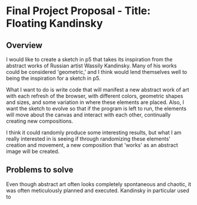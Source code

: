 # Final Project Proposal - Title: Floating Kandinsky

## Overview

I would like to create a sketch in p5 that takes its inspiration from the abstract works of Russian artist Wassily Kandinsky. Many of his works could be considered 'geometric,' and I think would lend themselves well to being the inspiration for a sketch in p5.

What I want to do is write code that will manifest a new abstract work of art with each refresh of the browser, with different colors, geometric shapes and sizes, and some variation in where these elements are placed. Also, I want the sketch to evolve so that if the program is left to run, the elements will move about the canvas and interact with each other, continually creating new compositions.

I think it could randomly produce some interesting results, but what I am really interested in is seeing if through randomizing these elements' creation and movement, a new composition that 'works' as an abstract image will be created.

## Problems to solve

Even though abstract art often looks completely spontaneous and chaotic, it was often meticulously planned and executed. Kandinsky in particular used to 
